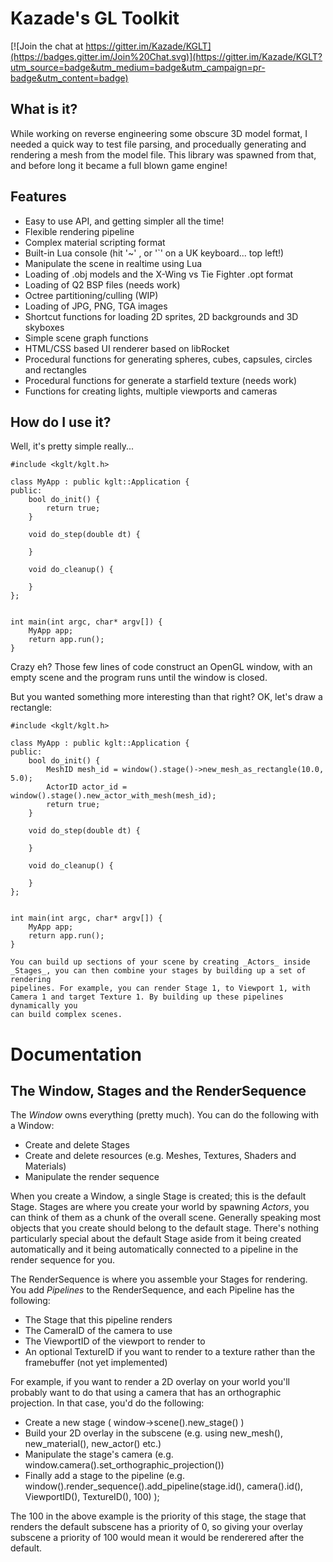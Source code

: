 # Kazade's GL Toolkit

[![Join the chat at https://gitter.im/Kazade/KGLT](https://badges.gitter.im/Join%20Chat.svg)](https://gitter.im/Kazade/KGLT?utm_source=badge&utm_medium=badge&utm_campaign=pr-badge&utm_content=badge)

## What is it?

While working on reverse engineering some obscure 3D model format, I needed a
quick way to test file parsing, and procedually generating and rendering a mesh
from the model file. This library was spawned from that, and before long it
became a full blown game engine!

## Features

 * Easy to use API, and getting simpler all the time!
 * Flexible rendering pipeline
 * Complex material scripting format
 * Built-in Lua console (hit '~' , or '`' on a UK keyboard... top left!)
 * Manipulate the scene in realtime using Lua
 * Loading of .obj models and the X-Wing vs Tie Fighter .opt format
 * Loading of Q2 BSP files (needs work)
 * Octree partitioning/culling (WIP)
 * Loading of JPG, PNG, TGA images
 * Shortcut functions for loading 2D sprites, 2D backgrounds and 3D skyboxes
 * Simple scene graph functions
 * HTML/CSS based UI renderer based on libRocket
 * Procedural functions for generating spheres, cubes, capsules, circles and rectangles
 * Procedural functions for generate a starfield texture (needs work)
 * Functions for creating lights, multiple viewports and cameras

## How do I use it?

Well, it's pretty simple really...

```
#include <kglt/kglt.h>

class MyApp : public kglt::Application {
public:
    bool do_init() {
        return true;
    }

    void do_step(double dt) {

    }

    void do_cleanup() {

    }
};


int main(int argc, char* argv[]) {
    MyApp app;
    return app.run();
}
```

Crazy eh? Those few lines of code construct an OpenGL window, with an empty
scene and the program runs until the window is closed.

But you wanted something more interesting than that right? OK, let's draw a
rectangle:

```
#include <kglt/kglt.h>

class MyApp : public kglt::Application {
public:
    bool do_init() {
        MeshID mesh_id = window().stage()->new_mesh_as_rectangle(10.0, 5.0);
        ActorID actor_id = window().stage().new_actor_with_mesh(mesh_id);
        return true;
    }

    void do_step(double dt) {

    }

    void do_cleanup() {

    }
};


int main(int argc, char* argv[]) {
    MyApp app;
    return app.run();
}

You can build up sections of your scene by creating _Actors_ inside _Stages_, you can then combine your stages by building up a set of rendering
pipelines. For example, you can render Stage 1, to Viewport 1, with Camera 1 and target Texture 1. By building up these pipelines dynamically you
can build complex scenes.
```

# Documentation

## The Window, Stages and the RenderSequence

The _Window_ owns everything (pretty much). You can do the following with a Window:

* Create and delete Stages
* Create and delete resources (e.g. Meshes, Textures, Shaders and Materials)
* Manipulate the render sequence

When you create a Window, a single Stage is created; this is the default Stage. Stages are where you create your world by spawning _Actors_, you can think of them as a chunk of the overall scene. Generally speaking most objects that you create should belong to the default stage. There's nothing particularly special about the default Stage aside from it being created automatically and it being automatically connected to a pipeline in the render sequence for you.

The RenderSequence is where you assemble your Stages for rendering. You add _Pipelines_ to the RenderSequence, and each Pipeline has the following:

* The Stage that this pipeline renders
* The CameraID of the camera to use
* The ViewportID of the viewport to render to
* An optional TextureID if you want to render to a texture rather than the framebuffer (not yet implemented)

For example, if you want to render a 2D overlay on your world you'll probably want to do that using a camera that has an orthographic projection. In that case, you'd do the following:

* Create a new stage ( window->scene().new_stage() )
* Build your 2D overlay in the subscene (e.g. using new_mesh(), new_material(), new_actor() etc.)
* Manipulate the stage's camera (e.g. window.camera().set_orthographic_projection())
* Finally add a stage to the pipeline (e.g. window().render_sequence().add_pipeline(stage.id(), camera().id(), ViewportID(), TextureID(), 100) );

The 100 in the above example is the priority of this stage, the stage that renders the default subscene has a priority of 0, so giving your overlay subscene a priority of 100 would mean it would be renderered after the default.
